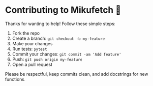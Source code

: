 # Contributing to Mikufetch 💙

Thanks for wanting to help! Follow these simple steps:

1. Fork the repo
2. Create a branch: `git checkout -b my-feature`
3. Make your changes
4. Run tests: `pytest`
5. Commit your changes: `git commit -am 'Add feature'`
6. Push: `git push origin my-feature`
7. Open a pull request

Please be respectful, keep commits clean, and add docstrings for new functions.
